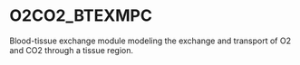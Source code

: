 # O2CO2_BTEXMPC
Blood-tissue exchange module modeling the exchange and transport of O2 and CO2 through a tissue region. 
